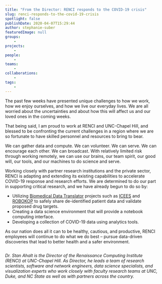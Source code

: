 ```yaml
---
title: "From the Director: RENCI responds to the COVID-19 crisis"
slug: renci-responds-to-the-covid-19-crisis
spotlight: false
publishDate: 2020-04-07T15:29:44
author: stephanie-suber
featuredImage: null
groups:
    - 
projects:
    - 
people:
    - 
teams: 
    - 
collaborations:
    - 
tags:
    - 
---
```


<p>The past few weeks have presented unique challenges to how we work, how we enjoy ourselves, and how we live our everyday lives. We are all worried about the uncertainties and about how this will affect us and our loved ones in the coming weeks.&nbsp;</p>



<p>That being said, I am proud to work at RENCI and UNC-Chapel Hill, and blessed to be confronting the current challenges in a region where we are so fortunate to have skilled personnel and resources to bring to bear.</p>



<p>We can gather data and compute. We can volunteer. We can serve. We can encourage each other. We can broadcast. With relatively limited risk through working remotely, we can use our brains, our team spirit, our good will, our tools, and our machines to do science and serve.</p>



<!--more-->



<p>Working closely with partner research institutions and the private sector, RENCI is adapting and extending its existing capabilities to accelerate COVID-19 response and research efforts. We are determined to do our part in supporting critical research, and we have already begun to do so by:</p>



<ul><li>Utilizing <a href="https://researchsoftwareinstitute.github.io/data-translator/">Biomedical Data Translator</a> projects such as <a href="https://researchsoftwareinstitute.github.io/data-translator/apps/icees">ICEES</a> and <a href="https://researchsoftwareinstitute.github.io/data-translator/apps/robokop">ROBOKOP</a> to safely share de-identified patient data and validate proposed drug targets.</li><li>Creating a data science environment that will provide a notebook computing interface.</li><li>Developing a collection of COVID-19 data using analytics tools.</li></ul>



<p>As our nation does all it can to be healthy, cautious, and productive, RENCI employees will continue to do what we do best &#8211; pursue data-driven discoveries that lead to better health and a safer environment.</p>



<p></p>



<div class="wp-block-columns">
<div class="wp-block-column" style="flex-basis:33.33%">
<figure class="wp-block-image size-large"><img src="https://renci.org/wp-content/uploads/2020/04/Screen-Shot-2020-04-07-at-3.25.14-PM.png" alt="" class="wp-image-18577" srcset="https://renci.org/wp-content/uploads/2020/04/Screen-Shot-2020-04-07-at-3.25.14-PM.png 374w, https://renci.org/wp-content/uploads/2020/04/Screen-Shot-2020-04-07-at-3.25.14-PM-300x253.png 300w" sizes="(max-width: 374px) 100vw, 374px" /></figure>
</div>



<div class="wp-block-column" style="flex-basis:66.66%">
<p><em>Dr. Stan Ahalt is the Director of the Renaissance Computing Institute (RENCI) at UNC-Chapel Hill. As Director, he leads a team of research scientists, software and network engineers, data science specialists, and visualization experts who work closely with faculty research teams at UNC, Duke, and NC State as well as with partners across the country.</em></p>
</div>
</div>
<!-- AddThis Share Buttons generic via filter on the_content -->
